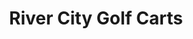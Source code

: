 ---
title: "River City Golf Carts"
url: /tappahannock/river-city-golf-carts/
shop: storage rental
---